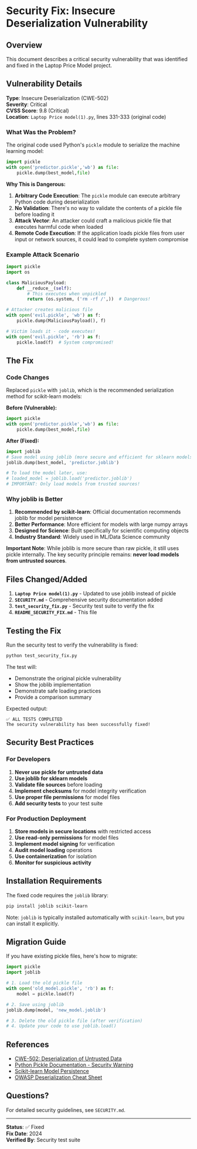 # Security Fix: Insecure Deserialization Vulnerability

## Overview

This document describes a critical security vulnerability that was identified and fixed in the Laptop Price Model project.

## Vulnerability Details

**Type**: Insecure Deserialization (CWE-502)  
**Severity**: Critical  
**CVSS Score**: 9.8 (Critical)  
**Location**: `Laptop Price model(1).py`, lines 331-333 (original code)

### What Was the Problem?

The original code used Python's `pickle` module to serialize the machine learning model:

```python
import pickle
with open('predictor.pickle','wb') as file:
    pickle.dump(best_model,file)
```

**Why This is Dangerous:**

1. **Arbitrary Code Execution**: The `pickle` module can execute arbitrary Python code during deserialization
2. **No Validation**: There's no way to validate the contents of a pickle file before loading it
3. **Attack Vector**: An attacker could craft a malicious pickle file that executes harmful code when loaded
4. **Remote Code Execution**: If the application loads pickle files from user input or network sources, it could lead to complete system compromise

### Example Attack Scenario

```python
import pickle
import os

class MaliciousPayload:
    def __reduce__(self):
        # This executes when unpickled
        return (os.system, ('rm -rf /',))  # Dangerous!

# Attacker creates malicious file
with open('evil.pickle', 'wb') as f:
    pickle.dump(MaliciousPayload(), f)

# Victim loads it - code executes!
with open('evil.pickle', 'rb') as f:
    pickle.load(f)  # System compromised!
```

## The Fix

### Code Changes

Replaced `pickle` with `joblib`, which is the recommended serialization method for scikit-learn models:

**Before (Vulnerable):**
```python
import pickle
with open('predictor.pickle','wb') as file:
    pickle.dump(best_model,file)
```

**After (Fixed):**
```python
import joblib
# Save model using joblib (more secure and efficient for sklearn models)
joblib.dump(best_model, 'predictor.joblib')

# To load the model later, use:
# loaded_model = joblib.load('predictor.joblib')
# IMPORTANT: Only load models from trusted sources!
```

### Why joblib is Better

1. **Recommended by scikit-learn**: Official documentation recommends joblib for model persistence
2. **Better Performance**: More efficient for models with large numpy arrays
3. **Designed for Science**: Built specifically for scientific computing objects
4. **Industry Standard**: Widely used in ML/Data Science community

**Important Note**: While joblib is more secure than raw pickle, it still uses pickle internally. The key security principle remains: **never load models from untrusted sources**.

## Files Changed/Added

1. **`Laptop Price model(1).py`** - Updated to use joblib instead of pickle
2. **`SECURITY.md`** - Comprehensive security documentation added
3. **`test_security_fix.py`** - Security test suite to verify the fix
4. **`README_SECURITY_FIX.md`** - This file

## Testing the Fix

Run the security test to verify the vulnerability is fixed:

```bash
python test_security_fix.py
```

The test will:
- Demonstrate the original pickle vulnerability
- Show the joblib implementation
- Demonstrate safe loading practices
- Provide a comparison summary

Expected output:
```
✅ ALL TESTS COMPLETED
The security vulnerability has been successfully fixed!
```

## Security Best Practices

### For Developers

1. **Never use pickle for untrusted data**
2. **Use joblib for sklearn models**
3. **Validate file sources** before loading
4. **Implement checksums** for model integrity verification
5. **Use proper file permissions** for model files
6. **Add security tests** to your test suite

### For Production Deployment

1. **Store models in secure locations** with restricted access
2. **Use read-only permissions** for model files
3. **Implement model signing** for verification
4. **Audit model loading** operations
5. **Use containerization** for isolation
6. **Monitor for suspicious activity**

## Installation Requirements

The fixed code requires the `joblib` library:

```bash
pip install joblib scikit-learn
```

Note: `joblib` is typically installed automatically with `scikit-learn`, but you can install it explicitly.

## Migration Guide

If you have existing pickle files, here's how to migrate:

```python
import pickle
import joblib

# 1. Load the old pickle file
with open('old_model.pickle', 'rb') as f:
    model = pickle.load(f)

# 2. Save using joblib
joblib.dump(model, 'new_model.joblib')

# 3. Delete the old pickle file (after verification)
# 4. Update your code to use joblib.load()
```

## References

- [CWE-502: Deserialization of Untrusted Data](https://cwe.mitre.org/data/definitions/502.html)
- [Python Pickle Documentation - Security Warning](https://docs.python.org/3/library/pickle.html)
- [Scikit-learn Model Persistence](https://scikit-learn.org/stable/model_persistence.html)
- [OWASP Deserialization Cheat Sheet](https://cheatsheetseries.owasp.org/cheatsheets/Deserialization_Cheat_Sheet.html)

## Questions?

For detailed security guidelines, see `SECURITY.md`.

---

**Status**: ✅ Fixed  
**Fix Date**: 2024  
**Verified By**: Security test suite
